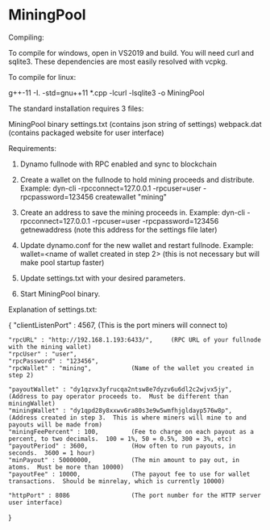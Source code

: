 # MiningPool

Compiling:

To compile for windows, open in VS2019 and build.  You will need curl and sqlite3.  These dependencies are most easily resolved with vcpkg.

To compile for linux:

g++-11 -I. -std=gnu++11 *.cpp -lcurl -lsqlite3 -o MiningPool

The standard installation requires 3 files:

MiningPool binary
settings.txt  (contains json string of settings)
webpack.dat   (contains packaged website for user interface)

Requirements:
1.  Dynamo fullnode with RPC enabled and sync to blockchain

2.  Create a wallet on the fullnode to hold mining proceeds and distribute.  Example:
dyn-cli -rpcconnect=127.0.0.1 -rpcuser=user -rpcpassword=123456 createwallet "mining"

3.  Create an address to save the mining proceeds in.  Example:
dyn-cli -rpcconnect=127.0.0.1 -rpcuser=user -rpcpassword=123456 getnewaddress
(note this address for the settings file later)

4.  Update dynamo.conf for the new wallet and restart fullnode.  Example:
wallet=<name of wallet created in step 2>
(this is not necessary but will make pool startup faster)

5.  Update settings.txt with your desired parameters.

6.  Start MiningPool binary.

Explanation of settings.txt:

{
	"clientListenPort" : 4567,        (This is the port miners will connect to)

	"rpcURL" : "http://192.168.1.193:6433/",     (RPC URL of your fullnode with the mining wallet)
	"rpcUser" : "user",
	"rpcPassword" : "123456",
	"rpcWallet" : "mining",           (Name of the wallet you created in step 2)

	"payoutWallet" : "dy1qzvx3yfrucqa2ntsw8e7dyzv6u6dl2c2wjvx5jy",      (Address to pay operator proceeds to.  Must be different than miningWallet)
	"miningWallet" : "dy1qpd28y8xxwv6ra80s3e9w5wmfhjgldayp576w8p",      (Address created in step 3.  This is where miners will mine to and payouts will be made from)
	"miningFeePercent" : 100,         (Fee to charge on each payout as a percent, to two decimals.  100 = 1%, 50 = 0.5%, 300 = 3%, etc)
	"payoutPeriod" : 3600,            (How often to run payouts, in seconds.  3600 = 1 hour)
	"minPayout" : 50000000,           (The min amount to pay out, in atoms.  Must be more than 10000)
	"payoutFee" : 10000,              (The payout fee to use for wallet transactions.  Should be minrelay, which is currently 10000)
	
	"httpPort" : 8086                 (The port number for the HTTP server user interface)
}

